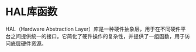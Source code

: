 # HAL库函数
HAL（Hardware Abstraction Layer）库是一种硬件抽象层，用于在不同硬件平台之间提供统一的接口。它简化了硬件操作的复杂性，并提供了一组函数，用于访问底层硬件资源。
